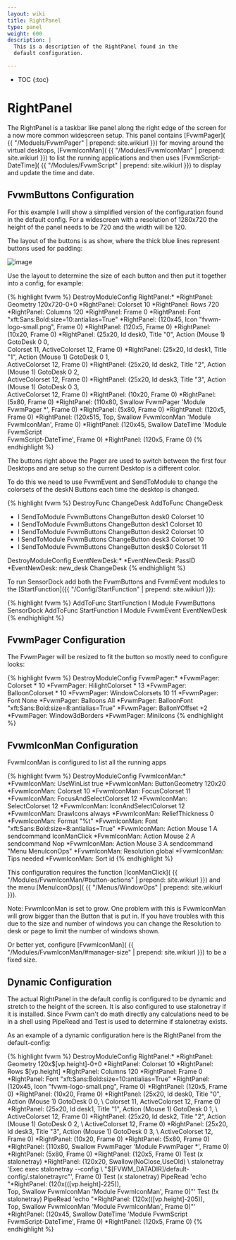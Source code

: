 ```yaml
---
layout: wiki
title: RightPanel
type: panel
weight: 600
description: |
  This is a description of the RightPanel found in the
  default configuration.

---
```

* TOC
{:toc}

# RightPanel

The RightPanel is a taskbar like panel along the right edge of the screen
for a now more common widescreen setup. This panel contains [FvwmPager](
{{ "/Moduels/FvwmPager" | prepend: site.wikiurl }}) for moving around
the virtual desktops, [FvwmIconMan](
{{ "/Modules/FvwmIconMan" | prepend: site.wikiurl }}) to list the running
applications and then uses [FvwmScript-DateTime](
{{ "/Modules/FvwmScript" | prepend: site.wikiurl }}) to display and update
the time and date.

## FvwmButtons Configuration

For this example I will show a simplified version of the configuration
found in the default config. For a widescreen with a resolution of 1280x720
the height of the panel needs to be 720 and the width will be 120.

The layout of the buttons is as show, where the thick blue lines
represent buttons used for padding:

![image](layout.png)

Use the layout to determine the size of each button and then put
it together into a config, for example:

{% highlight fvwm %}
DestroyModuleConfig RightPanel:*
*RightPanel: Geometry 120x720-0+0
*RightPanel: Colorset 10
*RightPanel: Rows 720
*RightPanel: Columns 120
*RightPanel: Frame 0
*RightPanel: Font "xft:Sans:Bold:size=10:antialias=True"
*RightPanel: (120x45, Icon "fvwm-logo-small.png", Frame 0)
*RightPanel: (120x5, Frame 0)
*RightPanel: (10x20, Frame 0)
*RightPanel: (25x20, Id desk0, Title "0", Action (Mouse 1) GotoDesk 0 0, \
              Colorset 11, ActiveColorset 12, Frame 0)
*RightPanel: (25x20, Id desk1, Title "1", Action (Mouse 1) GotoDesk 0 1, \
              ActiveColorset 12, Frame 0)
*RightPanel: (25x20, Id desk2, Title "2", Action (Mouse 1) GotoDesk 0 2, \
              ActiveColorset 12, Frame 0)
*RightPanel: (25x20, Id desk3, Title "3", Action (Mouse 1) GotoDesk 0 3, \
              ActiveColorset 12, Frame 0)
*RightPanel: (10x20, Frame 0)
*RightPanel: (5x80, Frame 0)
*RightPanel: (110x80, Swallow FvwmPager 'Module FvwmPager *', Frame 0)
*RightPanel: (5x80, Frame 0)
*RightPanel: (120x5, Frame 0)
*RightPanel: (120x515, Top, Swallow FvwmIconMan 'Module FvwmIconMan', Frame 0)
*RightPanel: (120x45, Swallow DateTime 'Module FvwmScript \
              FvwmScript-DateTime', Frame 0)
*RightPanel: (120x5, Frame 0)
{% endhighlight %}

The buttons right above the Pager are used to switch between the first
four Desktops and are setup so the current Desktop is a different color.

To do this we need to use FvwmEvent and SendToModule to change the colorsets
of the deskN Buttons each time the desktop is changed.

{% highlight fvwm %}
DestroyFunc ChangeDesk
AddToFunc   ChangeDesk
+ I SendToModule FvwmButtons ChangeButton desk0 Colorset 10
+ I SendToModule FvwmButtons ChangeButton desk1 Colorset 10
+ I SendToModule FvwmButtons ChangeButton desk2 Colorset 10
+ I SendToModule FvwmButtons ChangeButton desk3 Colorset 10
+ I SendToModule FvwmButtons ChangeButton desk$0 Colorset 11

DestroyModuleConfig EventNewDesk:*
*EventNewDesk: PassID
*EventNewDesk: new_desk ChangeDesk
{% endhighlight %}

To run SensorDock add both the FvwmButtons and FvwmEvent modules
to the [StartFunction]({{ "/Config/StartFunction" | prepend: site.wikiurl }}):

{% highlight fvwm %}
AddToFunc StartFunction I Module FvwmButtons SensorDock
AddToFunc StartFunction I Module FvwmEvent EventNewDesk
{% endhighlight %}

## FvwmPager Configuration

The FvwmPager will be resized to fit the button so mostly need to configure
looks:

{% highlight fvwm %}
DestroyModuleConfig FvwmPager:*
*FvwmPager: Colorset * 10
*FvwmPager: HilightColorset * 13
*FvwmPager: BalloonColorset * 10
*FvwmPager: WindowColorsets 10 11
*FvwmPager: Font None
*FvwmPager: Balloons All
*FvwmPager: BalloonFont "xft:Sans:Bold:size=8:antialias=True"
*FvwmPager: BallonYOffset +2
*FvwmPager: Window3dBorders
*FvwmPager: MiniIcons
{% endhighlight %}

## FvwmIconMan Configuration

FvwmIconMan is configured to list all the running apps

{% highlight fvwm %}
DestroyModuleConfig FvwmIconMan:*
*FvwmIconMan: UseWinList true
*FvwmIconMan: ButtonGeometry 120x20
*FvwmIconMan: Colorset 10
*FvwmIconMan: FocusColorset 11
*FvwmIconMan: FocusAndSelectColorset 12
*FvwmIconMan: SelectColorset 12
*FvwmIconMan: IconAndSelectColorset 12
*FvwmIconMan: DrawIcons always
*FvwmIconMan: ReliefThickness 0
*FvwmIconMan: Format "%t"
*FvwmIconMan: Font "xft:Sans:Bold:size=8:antialias=True"
*FvwmIconMan: Action Mouse 1 A sendcommand IconManClick
*FvwmIconMan: Action Mouse 2 A sendcommand Nop
*FvwmIconMan: Action Mouse 3 A sendcommand "Menu MenuIconOps"
*FvwmIconMan: Resolution global
*FvwmIconMan: Tips needed
*FvwmIconMan: Sort id
{% endhighlight %}

This configuration requires the function [IconManClick](
{{ "/Modules/FvwmIconMan/#button-actions" | prepend: site.wikiurl }})
and the menu [MenuIconOps](
{{ "/Menus/WindowOps" | prepend: site.wikiurl }}).

Note: FvwmIconMan is set to grow. One problem with this is FvwmIconMan
will grow bigger than the Button that is put in. If you have troubles
with this due to the size and number of windows you can change the
Resolution to desk or page to limit the number of windows shown.

Or better yet, configure [FvwmIconMan](
{{ "/Modules/FvwmIconMan/#manager-size" | prepend: site.wikiurl }})
to be a fixed size. 

## Dynamic Configuration

The actual RightPanel in the default config is configured to be dynamic
and stretch to the height of the screen. It is also configured to use
stalonetray if it is installed. Since Fvwm can't do math directly any
calculations need to be in a shell using PipeRead and Test is used
to determine if stalonetray exists.

As an example of a dynamic configuration here is the RightPanel from
the default-config:

{% highlight fvwm %}
DestroyModuleConfig RightPanel:*
*RightPanel: Geometry 120x$[vp.height]-0+0
*RightPanel: Colorset 10
*RightPanel: Rows $[vp.height]
*RightPanel: Columns 120
*RightPanel: Frame 0
*RightPanel: Font "xft:Sans:Bold:size=10:antialias=True"
*RightPanel: (120x45, Icon "fvwm-logo-small.png", Frame 0)
*RightPanel: (120x5, Frame 0)
*RightPanel: (10x20, Frame 0)
*RightPanel: (25x20, Id desk0, Title "0", Action (Mouse 1) GotoDesk 0 0, \
              Colorset 11, ActiveColorset 12, Frame 0)
*RightPanel: (25x20, Id desk1, Title "1", Action (Mouse 1) GotoDesk 0 1, \
              ActiveColorset 12, Frame 0)
*RightPanel: (25x20, Id desk2, Title "2", Action (Mouse 1) GotoDesk 0 2, \
              ActiveColorset 12, Frame 0)
*RightPanel: (25x20, Id desk3, Title "3", Action (Mouse 1) GotoDesk 0 3, \
              ActiveColorset 12, Frame 0)
*RightPanel: (10x20, Frame 0)
*RightPanel: (5x80, Frame 0)
*RightPanel: (110x80, Swallow FvwmPager 'Module FvwmPager *', Frame 0)
*RightPanel: (5x80, Frame 0)
*RightPanel: (120x5, Frame 0)
Test (x stalonetray) *RightPanel: (120x20, Swallow(NoClose,UseOld) \
    stalonetray 'Exec exec stalonetray --config \
    "$[FVWM_DATADIR]/default-config/.stalonetrayrc"', Frame 0)
Test (x stalonetray) PipeRead 'echo "*RightPanel: (120x$(($[vp.height]-225)),\
    Top, Swallow FvwmIconMan \'Module FvwmIconMan\', Frame 0)"'
Test (!x stalonetray) PipeRead 'echo "*RightPanel: (120x$(($[vp.height]-205)),\
    Top, Swallow FvwmIconMan \'Module FvwmIconMan\', Frame 0)"'
*RightPanel: (120x45, Swallow DateTime 'Module FvwmScript \
              FvwmScript-DateTime', Frame 0)
*RightPanel: (120x5, Frame 0)
{% endhighlight %}
